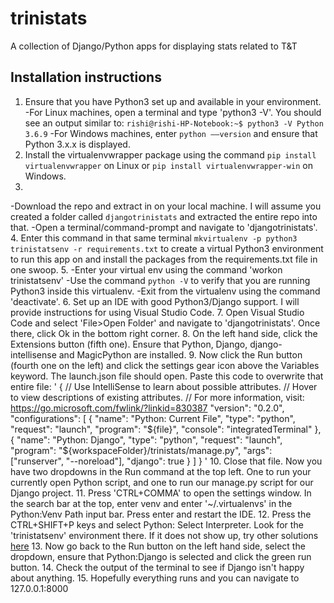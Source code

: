 # trinistats
A collection of Django/Python apps for displaying stats related to T&amp;T

## Installation instructions
1. Ensure that you have Python3 set up and available in your environment. 
  -For Linux machines, open a terminal and type 'python3 -V'. You should see an output similar to: `rishi@rishi-HP-Notebook:~$ python3 -V
Python 3.6.9`
  -For Windows machines, enter `python ––version` and ensure that Python 3.x.x is displayed.
2. Install the virtualenvwrapper package using the command `pip install virtualenvwrapper` on Linux or `pip install virtualenvwrapper-win` on Windows.
3. 
  -Download the repo and extract in on your local machine. I will assume you created a folder called `djangotrinistats` and extracted the entire repo into that.
  -Open a terminal/command-prompt and navigate to 'djangotrinistats'.
4. Enter this command in that same terminal `mkvirtualenv -p python3 trinistatsenv -r requirements.txt` to create a virtual Python3 environment to run this app on and install the packages from the requirements.txt file in one swoop.
5. -Enter your virtual env using the command 'workon trinistatsenv'
  -Use the command `python -V` to verify that you are running Python3 inside this virtualenv.
  -Exit from the virtualenv using the command 'deactivate'.
6. Set up an IDE with good Python3/Django support. I will provide instructions for using Visual Studio Code.
7. Open Visual Studio Code and select 'File>Open Folder' and navigate to 'djangotrinistats'. Once there, click Ok in the bottom right corner.
8. On the left hand side, click the Extensions button (fifth one). Ensure that Python, Django, django-intellisense and MagicPython are installed.
9. Now click the Run button (fourth one on the left) and click the settings gear icon above the Variables keyword. The launch.json file should open. Paste this code to overwrite that entire file:
'
{
  // Use IntelliSense to learn about possible attributes.
  // Hover to view descriptions of existing attributes.
  // For more information, visit: https://go.microsoft.com/fwlink/?linkid=830387
  "version": "0.2.0",
  "configurations": [
    {
      "name": "Python: Current File",
      "type": "python",
      "request": "launch",
      "program": "${file}",
      "console": "integratedTerminal"
    },
    {
      "name": "Python: Django",
      "type": "python",
      "request": "launch",
      "program": "${workspaceFolder}/trinistats/manage.py",
      "args": ["runserver", "--noreload"],
      "django": true
    }
  ]
}
'
10. Close that file. Now you have two dropdowns in the Run command at the top left. One to run your currently open Python script, and one to run our manage.py script for our Django project.
11. Press 'CTRL+COMMA' to open the settings window. In the search bar at the top, enter venv and enter '~/.virtualenvs' in the Python:Venv Path input bar. Press enter and restart the IDE.
12. Press the CTRL+SHIFT+P keys and select Python: Select Interpreter. Look for the 'trinistatsenv' environment there. If it does not show up, try other solutions [here](https://stackoverflow.com/questions/54106071/how-to-setup-virtual-environment-for-python-in-vs-code)
13. Now go back to the Run button on the left hand side, select the dropdown, ensure that Python:Django is selected and click the green run button.
14. Check the output of the terminal to see if Django isn't happy about anything.
15. Hopefully everything runs and you can navigate to 127.0.0.1:8000
